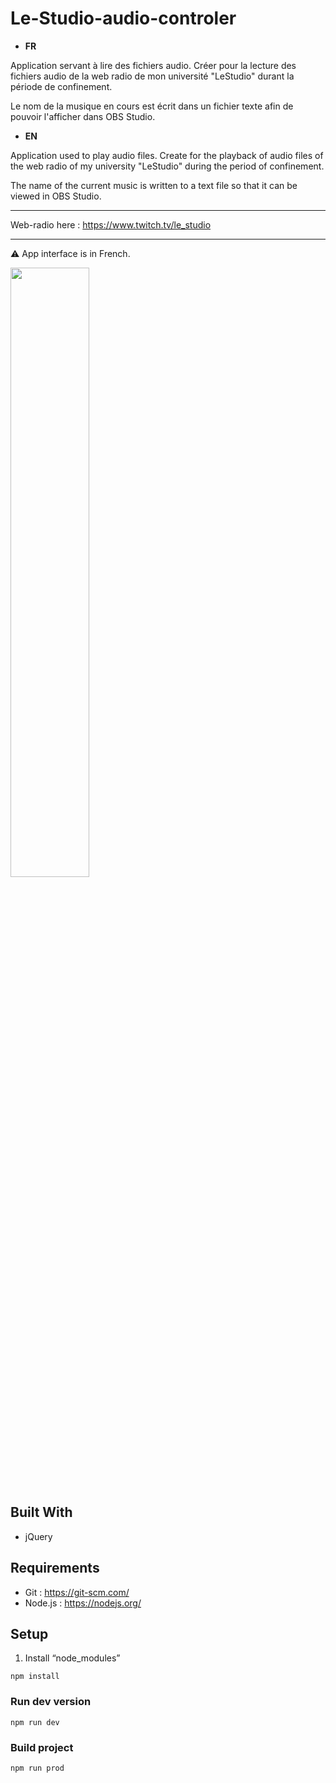 # Le-Studio-audio-controler

* __FR__

Application servant à lire des fichiers audio. 
Créer pour la lecture des fichiers audio de la web radio de mon université "LeStudio" durant la période de confinement.

Le nom de la musique en cours est écrit dans un fichier texte afin de pouvoir l'afficher dans OBS Studio.

* __EN__

Application used to play audio files.
Create for the playback of audio files of the web radio of my university "LeStudio" during the period of confinement.

The name of the current music is written to a text file so that it can be viewed in OBS Studio.


---
Web-radio here :
https://www.twitch.tv/le_studio

---

⚠️ App interface is in French.

<!-- ![](https://pbs.twimg.com/media/ErmTAIGXIAIk1Vb?format=png&name=medium) -->
 <img src='https://pbs.twimg.com/media/ErmTAIGXIAIk1Vb?format=png&name=medium' width='50%'> 


## Built With
- jQuery

## Requirements ##
- Git : https://git-scm.com/
- Node.js : https://nodejs.org/

## Setup ##
1. Install “node_modules”
```
npm install 
```
### Run dev version
```
npm run dev 
```

### Build project
```
npm run prod
```

